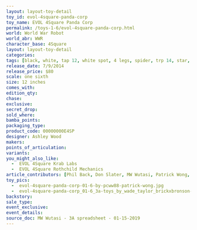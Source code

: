 ```yaml
---
layout: layout-toy-detail 
toy_id: evol-4square-panda-corp
toy_name: EVOL 4Square Panda Corp
permalink: /toys-1-6/evol-4square-panda-corp.html
world: World War Robot
world_abr: WWR
character_base: 4Square
layout: layout-toy-detail
categories: 
tags: [black, white, tap 12, white spot, 4 legs, spider, trp 14, star, crunch]
release_date: 7/9/2014
release_price: $80 
scale: one sixth
size: 12 inches
comes_with: 
edition_qty: 
chase: 
exclusive: 
secret_drop: 
sold_where: 
bamba_points: 
packaging_type: 
product_code: 00000000E4SP
designer: Ashley Wood
makers: 
points_of_articulation: 
variants: 
you_might_also_like: 
  -  EVOL 4Square Krab Labs
  -  EVOL 4Square Rothchild Mechanics
article_contributors: [Phil Back, Don Slater, MW Wutasi, Patrick Wong, Wade Taylor]
toy_pics: 
  -  evol-4square-panda-corp-01-6-by-pcww88-patrick-wong.jpg
  -  evol-4square-panda-corp_01-6_3a-toys_by_wade_taylor_brickxbronson-via-flickr.jpg
backstory: 
sale_type: 
event_exclusive: 
event_details: 
source_doc: MW Wutasi - 3A spreadsheet - 01-15-2019
---
```

